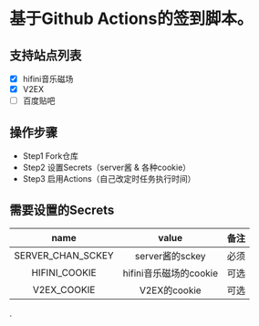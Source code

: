 # 基于Github Actions的签到脚本。
## 支持站点列表
- [x] hifini音乐磁场
- [x] V2EX
- [ ] 百度贴吧

## 操作步骤
- Step1 Fork仓库
- Step2 设置Secrets（server酱 & 各种cookie）
- Step3 启用Actions（自己改定时任务执行时间）

## 需要设置的Secrets

| name |  value | 备注 | 
|:----:|:----:|:----:|
| SERVER_CHAN_SCKEY | server酱的sckey | 必须 |
| HIFINI_COOKIE | hifini音乐磁场的cookie | 可选 |
| V2EX_COOKIE | V2EX的cookie | 可选 |
.
